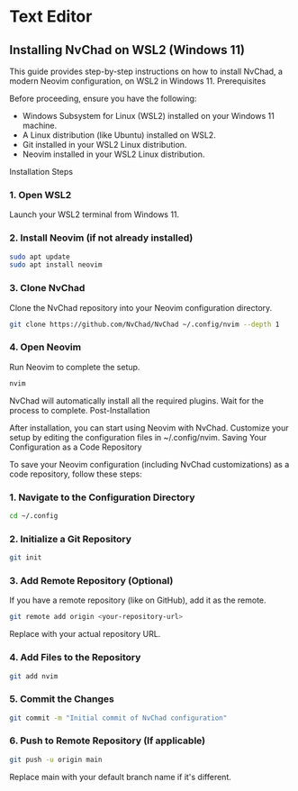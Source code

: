 # Text Editor

## Installing NvChad on WSL2 (Windows 11)

This guide provides step-by-step instructions on how to install NvChad, a modern Neovim configuration, on WSL2 in Windows 11.
Prerequisites

Before proceeding, ensure you have the following:

 - Windows Subsystem for Linux (WSL2) installed on your Windows 11 machine.
 - A Linux distribution (like Ubuntu) installed on WSL2.
 - Git installed in your WSL2 Linux distribution.
 - Neovim installed in your WSL2 Linux distribution.

Installation Steps
### 1. Open WSL2

Launch your WSL2 terminal from Windows 11.
### 2. Install Neovim (if not already installed)

```bash
sudo apt update
sudo apt install neovim
```
### 3. Clone NvChad

Clone the NvChad repository into your Neovim configuration directory.

```bash
git clone https://github.com/NvChad/NvChad ~/.config/nvim --depth 1
```
### 4. Open Neovim

Run Neovim to complete the setup.

```bash
nvim
```
NvChad will automatically install all the required plugins. Wait for the process to complete.
Post-Installation

After installation, you can start using Neovim with NvChad. Customize your setup by editing the configuration files in ~/.config/nvim.
Saving Your Configuration as a Code Repository

To save your Neovim configuration (including NvChad customizations) as a code repository, follow these steps:
### 1. Navigate to the Configuration Directory

```bash
cd ~/.config
```
### 2. Initialize a Git Repository

```bash
git init
```
### 3. Add Remote Repository (Optional)

If you have a remote repository (like on GitHub), add it as the remote.

```bash
git remote add origin <your-repository-url>
```
Replace <your-repository-url> with your actual repository URL.
### 4. Add Files to the Repository

```bash
git add nvim
```
### 5. Commit the Changes

```bash
git commit -m "Initial commit of NvChad configuration"
```
### 6. Push to Remote Repository (If applicable)

```bash
git push -u origin main
```
Replace main with your default branch name if it's different.
